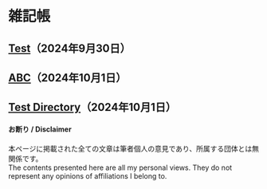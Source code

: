 # 雑記帳

## [Test](/Test.md)（2024年9月30日）

## [ABC](/ABC.md)（2024年10月1日）

## [Test Directory](/Test/README.md)（2024年10月1日）

#### お断り / Disclaimer
本ページに掲載された全ての文章は筆者個人の意見であり、所属する団体とは無関係です。  
The contents presented here are all my personal views. They do not represent any opinions of affiliations I belong to.
